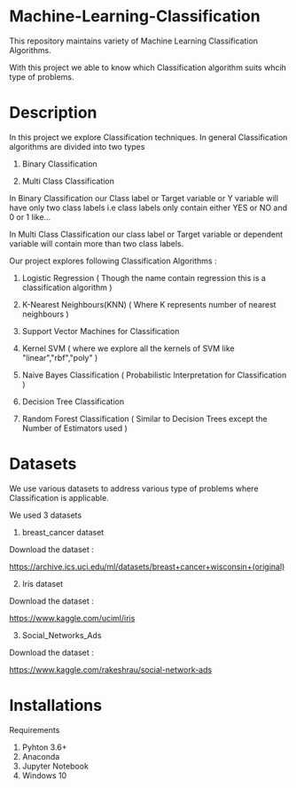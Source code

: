 # Machine-Learning-Classification

This repository maintains variety of Machine Learning Classification Algorithms.

With this project we able to know which Classification algorithm suits whcih type of problems.

# Description

In this project we explore Classification techniques. In general Classification algorithms are divided into two types

1) Binary Classification 

2) Multi Class Classification

In Binary Classification our Class label or Target variable or Y variable will have only two class labels i.e class labels only contain either YES or NO and 0 or 1 like...

In Multi Class Classification our class label or Target variable or dependent variable will contain more than two class labels.

Our project explores following Classification Algorithms :

1) Logistic Regression ( Though the name contain regression this is a classification algorithm )

2) K-Nearest Neighbours(KNN) ( Where K represents number of nearest neighbours )

3) Support Vector Machines for Classification

4) Kernel SVM ( where we explore all the kernels of SVM like "linear","rbf","poly" )

5) Naive Bayes Classification ( Probabilistic Interpretation for Classification )

6) Decision Tree Classification

7) Random Forest Classification ( Similar to Decision Trees except the Number of Estimators used )

# Datasets

We use various datasets to address various type of problems where Classification is applicable.

We used 3 datasets

1) breast_cancer dataset

Download the dataset :

https://archive.ics.uci.edu/ml/datasets/breast+cancer+wisconsin+(original)

2) Iris dataset

Download the dataset :

https://www.kaggle.com/uciml/iris

3) Social_Networks_Ads

Download the dataset :

https://www.kaggle.com/rakeshrau/social-network-ads

# Installations 

Requirements

1) Pyhton 3.6+
2) Anaconda
3) Jupyter Notebook
4) Windows 10
